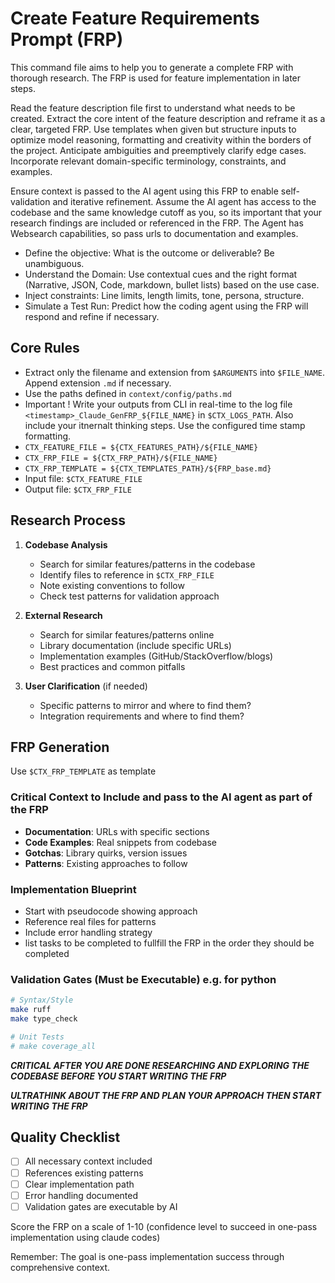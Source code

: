 # Create Feature Requirements Prompt (FRP)

This command file aims to help you to generate a complete FRP with thorough research. The FRP is used for feature implementation in later steps.

Read the feature description file first to understand what needs to be created. Extract the core intent of the feature description and reframe it as a clear, targeted FRP. Use templates when given but structure inputs to optimize model reasoning, formatting and creativity within the borders of the project. Anticipate ambiguities and preemptively clarify edge cases. Incorporate relevant domain-specific terminology, constraints, and examples.

Ensure context is passed to the AI agent using this FRP to enable self-validation and iterative refinement. Assume the AI agent has access to the codebase and the same knowledge cutoff as you, so its important that your research findings are included or referenced in the FRP. The Agent has Websearch capabilities, so pass urls to documentation and examples.

- Define the objective: What is the outcome or deliverable? Be unambiguous.
- Understand the Domain: Use contextual cues and the right format (Narrative, JSON, Code, markdown, bullet lists) based on the use case.
- Inject constraints: Line limits, length limits, tone, persona, structure.
- Simulate a Test Run: Predict how the coding agent using the FRP will respond and refine if necessary.

## Core Rules

- Extract only the filename and extension from `$ARGUMENTS` into `$FILE_NAME`. Append extension `.md` if necessary.
- Use the paths defined in `context/config/paths.md`
- Important ! Write your outputs from CLI in real-time to the log file `<timestamp>_Claude_GenFRP_${FILE_NAME}` in `$CTX_LOGS_PATH`. Also include your itnernalt thinking steps. Use the configured time stamp formatting.
- `CTX_FEATURE_FILE = ${CTX_FEATURES_PATH}/${FILE_NAME}`
- `CTX_FRP_FILE = ${CTX_FRP_PATH}/${FILE_NAME}`
- `CTX_FRP_TEMPLATE = ${CTX_TEMPLATES_PATH}/${FRP_base.md}`
- Input file: `$CTX_FEATURE_FILE`
- Output file: `$CTX_FRP_FILE`

## Research Process

1. **Codebase Analysis**
   - Search for similar features/patterns in the codebase
   - Identify files to reference in `$CTX_FRP_FILE`
   - Note existing conventions to follow
   - Check test patterns for validation approach

2. **External Research**
   - Search for similar features/patterns online
   - Library documentation (include specific URLs)
   - Implementation examples (GitHub/StackOverflow/blogs)
   - Best practices and common pitfalls

3. **User Clarification** (if needed)
   - Specific patterns to mirror and where to find them?
   - Integration requirements and where to find them?

## FRP Generation

Use `$CTX_FRP_TEMPLATE` as template

### Critical Context to Include and pass to the AI agent as part of the FRP

- **Documentation**: URLs with specific sections
- **Code Examples**: Real snippets from codebase
- **Gotchas**: Library quirks, version issues
- **Patterns**: Existing approaches to follow

### Implementation Blueprint

- Start with pseudocode showing approach
- Reference real files for patterns
- Include error handling strategy
- list tasks to be completed to fullfill the FRP in the order they should be completed

### Validation Gates (Must be Executable) e.g. for python

```bash
# Syntax/Style
make ruff
make type_check

# Unit Tests
# make coverage_all
```

***CRITICAL AFTER YOU ARE DONE RESEARCHING AND EXPLORING THE CODEBASE BEFORE YOU START WRITING THE FRP***

***ULTRATHINK ABOUT THE FRP AND PLAN YOUR APPROACH THEN START WRITING THE FRP***

## Quality Checklist

- [ ] All necessary context included
- [ ] References existing patterns
- [ ] Clear implementation path
- [ ] Error handling documented
- [ ] Validation gates are executable by AI

Score the FRP on a scale of 1-10 (confidence level to succeed in one-pass implementation using claude codes)

Remember: The goal is one-pass implementation success through comprehensive context.
